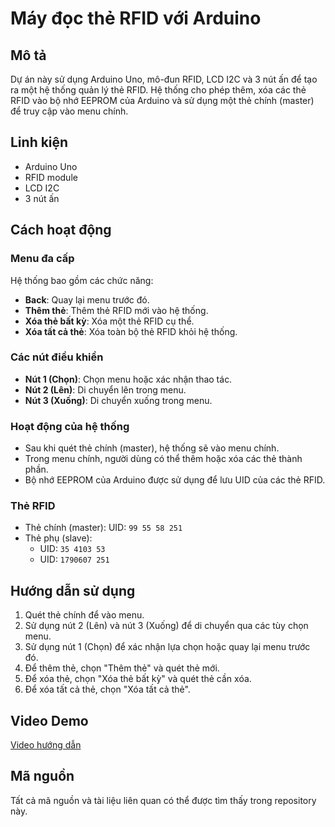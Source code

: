 # Máy đọc thẻ RFID với Arduino

## Mô tả
Dự án này sử dụng Arduino Uno, mô-đun RFID, LCD I2C và 3 nút ấn để tạo ra một hệ thống quản lý thẻ RFID. Hệ thống cho phép thêm, xóa các thẻ RFID vào bộ nhớ EEPROM của Arduino và sử dụng một thẻ chính (master) để truy cập vào menu chính.

## Linh kiện
- Arduino Uno
- RFID module
- LCD I2C
- 3 nút ấn

## Cách hoạt động
### Menu đa cấp
Hệ thống bao gồm các chức năng:
- **Back**: Quay lại menu trước đó.
- **Thêm thẻ**: Thêm thẻ RFID mới vào hệ thống.
- **Xóa thẻ bất kỳ**: Xóa một thẻ RFID cụ thể.
- **Xóa tất cả thẻ**: Xóa toàn bộ thẻ RFID khỏi hệ thống.

### Các nút điều khiển
- **Nút 1 (Chọn)**: Chọn menu hoặc xác nhận thao tác.
- **Nút 2 (Lên)**: Di chuyển lên trong menu.
- **Nút 3 (Xuống)**: Di chuyển xuống trong menu.

### Hoạt động của hệ thống
- Sau khi quét thẻ chính (master), hệ thống sẽ vào menu chính.
- Trong menu chính, người dùng có thể thêm hoặc xóa các thẻ thành phần.
- Bộ nhớ EEPROM của Arduino được sử dụng để lưu UID của các thẻ RFID.

### Thẻ RFID
- Thẻ chính (master): UID: `99 55 58 251`
- Thẻ phụ (slave):
  - UID: `35 4103 53`
  - UID: `1790607 251`

## Hướng dẫn sử dụng
1. Quét thẻ chính để vào menu.
2. Sử dụng nút 2 (Lên) và nút 3 (Xuống) để di chuyển qua các tùy chọn menu.
3. Sử dụng nút 1 (Chọn) để xác nhận lựa chọn hoặc quay lại menu trước đó.
4. Để thêm thẻ, chọn "Thêm thẻ" và quét thẻ mới.
5. Để xóa thẻ, chọn "Xóa thẻ bất kỳ" và quét thẻ cần xóa.
6. Để xóa tất cả thẻ, chọn "Xóa tất cả thẻ".

## Video Demo
[Video hướng dẫn](https://www.youtube.com/watch?v=lwaJDORCzVM)

## Mã nguồn
Tất cả mã nguồn và tài liệu liên quan có thể được tìm thấy trong repository này.


